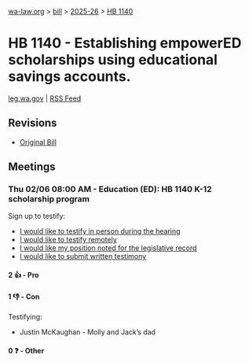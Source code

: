 [wa-law.org](/) > [bill](/bill/) > [2025-26](/bill/2025-26/) > [HB 1140](/bill/2025-26/hb/1140/)

# HB 1140 - Establishing empowerED scholarships using educational savings accounts.
[leg.wa.gov](https://app.leg.wa.gov/billsummary?BillNumber=1140&Year=2025&Initiative=false) | [RSS Feed](./rss.xml)

## Revisions
* [Original Bill](1/)

## Meetings
### Thu 02/06 08:00 AM - Education (ED): HB 1140 K-12 scholarship program
Sign up to testify:
* [I would like to testify in person during the hearing](https://app.leg.wa.gov/csi/Testifier/Add?chamber=House&mId=32656&aId=162515&caId=25407&tId=1)
* [I would like to testify remotely](https://app.leg.wa.gov/csi/Testifier/Add?chamber=House&mId=32656&aId=162515&caId=25407&tId=2)
* [I would like my position noted for the legislative record](https://app.leg.wa.gov/csi/Testifier/Add?chamber=House&mId=32656&aId=162515&caId=25407&tId=3)
* [I would like to submit written testimony](https://app.leg.wa.gov/csi/Testifier/Add?chamber=House&mId=32656&aId=162515&caId=25407&tId=4)

#### 2 👍 - Pro

#### 1 👎 - Con
Testifying:
* Justin McKaughan - Molly and Jack’s dad

#### 0 ❓ - Other
